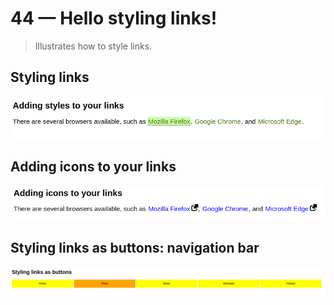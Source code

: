 # 44 &mdash; Hello styling links!
> Illustrates how to style links.

## Styling links
![Styling links](docs/images/links_styling.png)

## Adding icons to your links
![Adding icons to your links](docs/images/links_icons.png)

## Styling links as buttons: navigation bar
![Styling links as buttons: navigation bar](docs/images/links_buttons.png)
